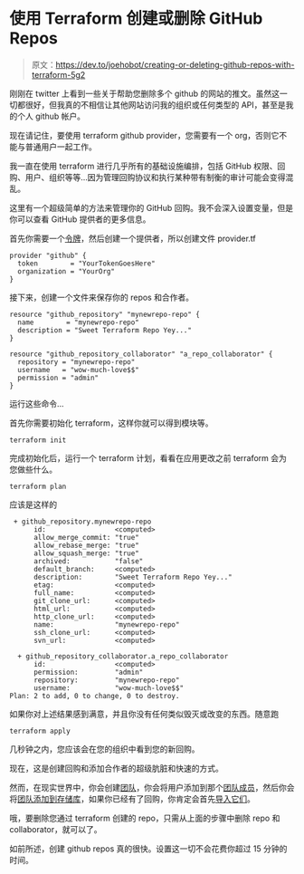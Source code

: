 # 使用 Terraform 创建或删除 GitHub Repos

> 原文：<https://dev.to/joehobot/creating-or-deleting-github-repos-with-terraform-5g2>

刚刚在 twitter 上看到一些关于帮助您删除多个 github 的网站的推文。虽然这一切都很好，但我真的不相信让其他网站访问我的组织或任何类型的 API，甚至是我的个人 github 帐户。

现在请记住，要使用 terraform github provider，您需要有一个 org，否则它不能与普通用户一起工作。

我一直在使用 terraform 进行几乎所有的基础设施编排，包括 GitHub 权限、回购、用户、组织等等...因为管理回购协议和执行某种带有制衡的审计可能会变得混乱。

这里有一个超级简单的方法来管理你的 GitHub 回购。我不会深入设置变量，但是你可以查看 GitHub 提供者的更多信息。

首先你需要一个[令牌](https://help.github.com/articles/creating-a-personal-access-token-for-the-command-line/)，然后创建一个提供者，所以创建文件 provider.tf

```
provider "github" {
  token        = "YourTokenGoesHere"
  organization = "YourOrg"
} 
```

接下来，创建一个文件来保存你的 repos 和合作者。

```
resource "github_repository" "mynewrepo-repo" {
  name        = "mynewrepo-repo"
  description = "Sweet Terraform Repo Yey..."
}

resource "github_repository_collaborator" "a_repo_collaborator" {
  repository = "mynewrepo-repo"
  username   = "wow-much-love$$"
  permission = "admin"
} 
```

运行这些命令...

首先你需要初始化 terraform，这样你就可以得到模块等。

```
terraform init 
```

完成初始化后，运行一个 terraform 计划，看看在应用更改之前 terraform 会为您做些什么。

```
terraform plan 
```

应该是这样的

```
 + github_repository.mynewrepo-repo
      id:                 <computed>
      allow_merge_commit: "true"
      allow_rebase_merge: "true"
      allow_squash_merge: "true"
      archived:           "false"
      default_branch:     <computed>
      description:        "Sweet Terraform Repo Yey..."
      etag:               <computed>
      full_name:          <computed>
      git_clone_url:      <computed>
      html_url:           <computed>
      http_clone_url:     <computed>
      name:               "mynewrepo-repo"
      ssh_clone_url:      <computed>
      svn_url:            <computed>

  + github_repository_collaborator.a_repo_collaborator
      id:                 <computed>
      permission:         "admin"
      repository:         "mynewrepo-repo"
      username:           "wow-much-love$$"
Plan: 2 to add, 0 to change, 0 to destroy. 
```

如果你对上述结果感到满意，并且你没有任何类似毁灭或改变的东西。随意跑

```
terraform apply 
```

几秒钟之内，您应该会在您的组织中看到您的新回购。

现在，这是创建回购和添加合作者的超级肮脏和快速的方式。

然而，在现实世界中，你会创建[团队](https://www.terraform.io/docs/providers/github/r/team.html)，你会将用户添加到那个[团队成员](https://www.terraform.io/docs/providers/github/r/team_membership.html)，然后你会将[团队添加到存储库](https://www.terraform.io/docs/providers/github/r/team_repository.html)，如果你已经有了回购，你肯定会首先[导入它们](https://www.terraform.io/docs/providers/github/r/repository.html#import)。

哦，要删除您通过 terraform 创建的 repo，只需从上面的步骤中删除 repo 和 collaborator，就可以了。

如前所述，创建 github repos 真的很快。设置这一切不会花费你超过 15 分钟的时间。